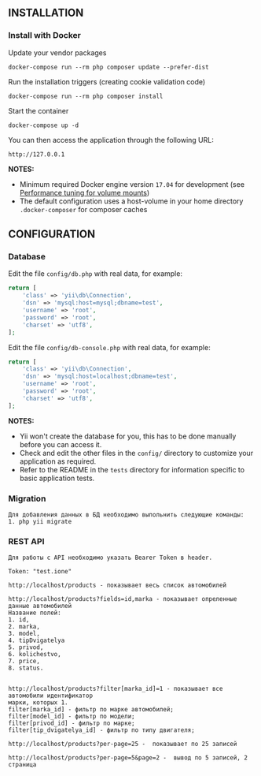 INSTALLATION
------------

### Install with Docker

Update your vendor packages

    docker-compose run --rm php composer update --prefer-dist
    
Run the installation triggers (creating cookie validation code)

    docker-compose run --rm php composer install    
    
Start the container

    docker-compose up -d
    
You can then access the application through the following URL:

    http://127.0.0.1

**NOTES:** 
- Minimum required Docker engine version `17.04` for development (see [Performance tuning for volume mounts](https://docs.docker.com/docker-for-mac/osxfs-caching/))
- The default configuration uses a host-volume in your home directory `.docker-composer` for composer caches


CONFIGURATION
-------------

### Database

Edit the file `config/db.php` with real data, for example:

```php
return [
    'class' => 'yii\db\Connection',
    'dsn' => 'mysql:host=mysql;dbname=test',
    'username' => 'root',
    'password' => 'root',
    'charset' => 'utf8',
];
```

Edit the file `config/db-console.php` with real data, for example:

```php
return [
    'class' => 'yii\db\Connection',
    'dsn' => 'mysql:host=localhost;dbname=test',
    'username' => 'root',
    'password' => 'root',
    'charset' => 'utf8',
];
```

**NOTES:**
- Yii won't create the database for you, this has to be done manually before you can access it.
- Check and edit the other files in the `config/` directory to customize your application as required.
- Refer to the README in the `tests` directory for information specific to basic application tests.

### Migration

```
Для добавления данных в БД необходимо выпольнить следующие команды:
1. php yii migrate

```

### REST API

```
Для работы с API необходимо указать Bearer Token в header. 

Token: "test.ione"

http://localhost/products - показывает весь список автомобилей

http://localhost/products?fields=id,marka - показывает опреленные данные автомобилей
Название полей:
1. id,
2. marka,
3. model,
4. tipDvigatelya
5. privod,
6. kolichestvo,
7. price,
8. status.


http://localhost/products?filter[marka_id]=1 - показывает все автомобили идентификатор 
марки, которых 1. 
filter[marka_id] - фильтр по марке автомобилей;
filter[model_id] - фильтр по модели;
filter[privod_id] - фильтр по марке;
filter[tip_dvigatelya_id] - фильтр по типу двигателя;

http://localhost/products?per-page=25 -  показывает по 25 записей

http://localhost/products?per-page=5&page=2 -  вывод по 5 записей, 2 страница

```

